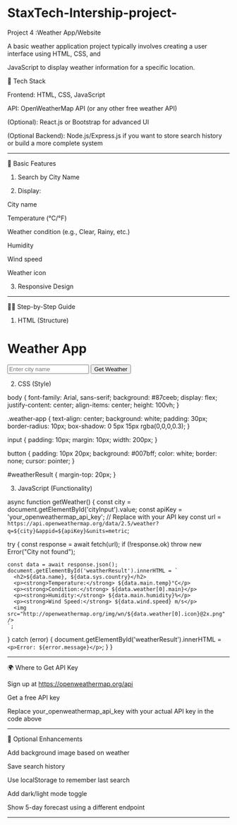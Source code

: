 # StaxTech-Intership-project-


Project 4 :Weather App/Website

A basic weather application project typically involves creating a user interface using HTML, CSS, and 

JavaScript to display weather information for a specific location.



🔧 Tech Stack

Frontend: HTML, CSS, JavaScript

API: OpenWeatherMap API (or any other free weather API)

(Optional): React.js or Bootstrap for advanced UI

(Optional Backend): Node.js/Express.js if you want to store search history or build a more complete system



---

🧱 Basic Features

1. Search by City Name


2. Display:

City name

Temperature (°C/°F)

Weather condition (e.g., Clear, Rainy, etc.)

Humidity

Wind speed

Weather icon



3. Responsive Design




---

🧑‍💻 Step-by-Step Guide

1. HTML (Structure)

<!DOCTYPE html>
<html lang="en">
<head>
  <meta charset="UTF-8" />
  <meta name="viewport" content="width=device-width, initial-scale=1.0" />
  <title>Weather App</title>
  <link rel="stylesheet" href="style.css" />
</head>
<body>
  <div class="weather-app">
    <h1>Weather App</h1>
    <input type="text" id="cityInput" placeholder="Enter city name" />
    <button onclick="getWeather()">Get Weather</button>
    <div id="weatherResult"></div>
  </div>
  <script src="script.js"></script>
</body>
</html>

2. CSS (Style)

body {
  font-family: Arial, sans-serif;
  background: #87ceeb;
  display: flex;
  justify-content: center;
  align-items: center;
  height: 100vh;
}

.weather-app {
  text-align: center;
  background: white;
  padding: 30px;
  border-radius: 10px;
  box-shadow: 0 5px 15px rgba(0,0,0,0.3);
}

input {
  padding: 10px;
  margin: 10px;
  width: 200px;
}

button {
  padding: 10px 20px;
  background: #007bff;
  color: white;
  border: none;
  cursor: pointer;
}

#weatherResult {
  margin-top: 20px;
}

3. JavaScript (Functionality)

async function getWeather() {
  const city = document.getElementById('cityInput').value;
  const apiKey = 'your_openweathermap_api_key'; // Replace with your API key
  const url = `https://api.openweathermap.org/data/2.5/weather?q=${city}&appid=${apiKey}&units=metric`;

  try {
    const response = await fetch(url);
    if (!response.ok) throw new Error("City not found");

    const data = await response.json();
    document.getElementById('weatherResult').innerHTML = `
      <h2>${data.name}, ${data.sys.country}</h2>
      <p><strong>Temperature:</strong> ${data.main.temp}°C</p>
      <p><strong>Condition:</strong> ${data.weather[0].main}</p>
      <p><strong>Humidity:</strong> ${data.main.humidity}%</p>
      <p><strong>Wind Speed:</strong> ${data.wind.speed} m/s</p>
      <img src="http://openweathermap.org/img/wn/${data.weather[0].icon}@2x.png" />
    `;
  } catch (error) {
    document.getElementById('weatherResult').innerHTML = `<p>Error: ${error.message}</p>`;
  }
}


---

🌍 Where to Get API Key

Sign up at https://openweathermap.org/api

Get a free API key

Replace your_openweathermap_api_key with your actual API key in the code above



---

🌟 Optional Enhancements

Add background image based on weather

Save search history

Use localStorage to remember last search

Add dark/light mode toggle

Show 5-day forecast using a different endpoint



---






